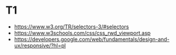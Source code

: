 # T1
- https://www.w3.org/TR/selectors-3/#selectors
- https://www.w3schools.com/css/css_rwd_viewport.asp
- https://developers.google.com/web/fundamentals/design-and-ux/responsive/?hl=pl
